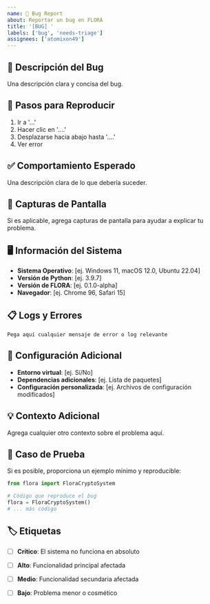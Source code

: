 ```yaml
---
name: 🐛 Bug Report
about: Reportar un bug en FLORA
title: '[BUG] '
labels: ['bug', 'needs-triage']
assignees: ['atomixon49']
---
```


## 🐛 Descripción del Bug

Una descripción clara y concisa del bug.

## 🔄 Pasos para Reproducir

1. Ir a '...'
2. Hacer clic en '....'
3. Desplazarse hacia abajo hasta '....'
4. Ver error

## ✅ Comportamiento Esperado

Una descripción clara de lo que debería suceder.

## 📸 Capturas de Pantalla

Si es aplicable, agrega capturas de pantalla para ayudar a explicar tu problema.

## 🖥️ Información del Sistema

- **Sistema Operativo**: [ej. Windows 11, macOS 12.0, Ubuntu 22.04]
- **Versión de Python**: [ej. 3.9.7]
- **Versión de FLORA**: [ej. 0.1.0-alpha]
- **Navegador**: [ej. Chrome 96, Safari 15]

## 📋 Logs y Errores

```
Pega aquí cualquier mensaje de error o log relevante
```

## 🔧 Configuración Adicional

- **Entorno virtual**: [ej. Sí/No]
- **Dependencias adicionales**: [ej. Lista de paquetes]
- **Configuración personalizada**: [ej. Archivos de configuración modificados]

## 💡 Contexto Adicional

Agrega cualquier otro contexto sobre el problema aquí.

## 🧪 Caso de Prueba

Si es posible, proporciona un ejemplo mínimo y reproducible:

```python
from flora import FloraCryptoSystem

# Código que reproduce el bug
flora = FloraCryptoSystem()
# ... más código
```

## 🏷️ Etiquetas

- [ ] **Crítico**: El sistema no funciona en absoluto
- [ ] **Alto**: Funcionalidad principal afectada
- [ ] **Medio**: Funcionalidad secundaria afectada
- [ ] **Bajo**: Problema menor o cosmético


